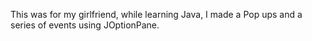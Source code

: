 This was for my girlfriend, while learning Java, I made a Pop ups and a series of events using JOptionPane. 
